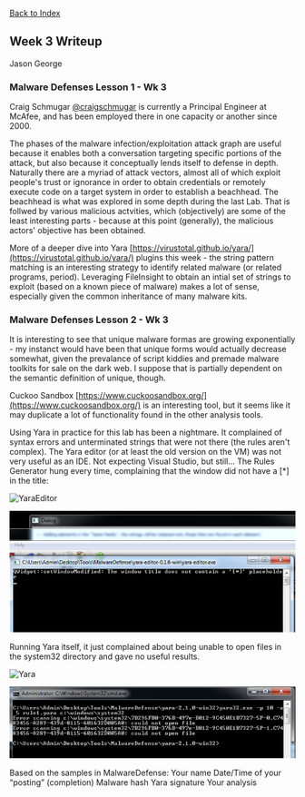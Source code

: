 [Back to Index](https://jaegermeiste.github.io/DefenseAgainstTheDarkArts/)

## Week 3 Writeup

Jason George

### Malware Defenses Lesson 1 - Wk 3

Craig Schmugar [@craigschmugar](https://twitter.com/craigschmugar) is currently a Principal Engineer at McAfee, and has been employed there in one capacity or another since 2000.

The phases of the malware infection/exploitation attack graph are useful because it enables both a conversation targeting specific portions of the attack, but also because it conceptually lends itself to defense in depth. Naturally there are a myriad of attack vectors, almost all of which exploit people's trust or ignorance in order to obtain credentials or remotely execute code on a target system in order to establish a beachhead. The beachhead is what was explored in some depth during the last Lab. That is follwed by various malicious actvities, which (objectively) are some of the least interesting parts - because at this point (generally), the malicious actors' objective has been obtained.

More of a deeper dive into Yara [https://virustotal.github.io/yara/](https://virustotal.github.io/yara/) plugins this week - the string pattern matching is an interesting strategy to identify related malware (or related programs, period). Leveraging FileInsight to obtain an intial set of strings to exploit (based on a known piece of malware) makes a lot of sense, especially given the common inheritance of many malware kits.

### Malware Defenses Lesson 2 - Wk 3

It is interesting to see that unique malware formas are growing exponentially - my instanct would have been that unique forms would actually decrease somewhat, given the prevalance of script kiddies and premade malware toolkits for sale on the dark web. I suppose that is partially dependent on the semantic definition of unique, though.

Cuckoo Sandbox [https://www.cuckoosandbox.org/](https://www.cuckoosandbox.org/) is an interesting tool, but it seems like it may duplicate a lot of functionality found in the other analysis tools.

Using Yara in practice for this lab has been a nightmare. It complained of syntax errors and unterminated strings that were not there (the rules aren't complex). The Yara editor (or at least the old version on the VM) was not very useful as an IDE. Not expecting Visual Studio, but still... The Rules Generator hung every time, complaining that the window did not have a \[\*\] in the title:

![YaraEditor](../blob/master/YaraEditorSucks.PNG?raw=true)

<img src="YaraEditorSucks.PNG" alt="">

Running Yara itself, it just complained about being unable to open files in the system32 directory and gave no useful results.

![Yara](../blob/master/YaraPain.PNG?raw=true)

<img src="YaraPain.PNG" alt="">

Based on the samples in MalwareDefense:
Your name
Date/Time of your “posting” (completion)
Malware hash
Yara signature
Your analysis
